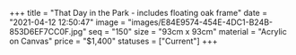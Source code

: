 +++
title = "That Day in the Park - includes floating oak frame"
date = "2021-04-12 12:50:47"
image = "images/E84E9574-454E-4DC1-B24B-853D6EF7CC0F.jpg"
seq = "150"
size = "93cm x 93cm"
material = "Acrylic on Canvas"
price = "$1,400"
statuses = ["Current"]
+++
